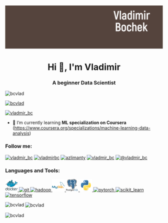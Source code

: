 ![Header](https://github.com/BcVlad/bcvlad/blob/main/assets/header.SvCyB.png)

<h1 align="center">Hi 👋, I'm Vladimir</h1>
<h3 align="center">A beginner Data Scientist</h3>

<p align="left"> <img src="https://komarev.com/ghpvc/?username=bcvlad&label=Profile%20views&color=0e75b6&style=flat" alt="bcvlad" /> </p>

<p align="left"> <a href="https://github.com/ryo-ma/github-profile-trophy"><img src="https://github-profile-trophy.vercel.app/?username=bcvlad" alt="bcvlad" /></a> </p>

<p align="left"> <a href="https://twitter.com/vladmir_bc" target="blank"><img src="https://img.shields.io/twitter/follow/vladmir_bc?logo=twitter&style=for-the-badge" alt="vladmir_bc" /></a> </p>

- 🌱 I’m currently learning **ML specialization on Coursera** (https://www.coursera.org/specializations/machine-learning-data-analysis)

<h3 align="left">Follow me:</h3>
<p align="left">
<a href="https://twitter.com/vladmir_bc" target="blank"><img align="center" src="https://cdn.jsdelivr.net/npm/simple-icons@3.0.1/icons/twitter.svg" alt="vladmir_bc" height="30" width="40" /></a>
<a href="https://linkedin.com/in/vladmirbc" target="blank"><img align="center" src="https://cdn.jsdelivr.net/npm/simple-icons@3.0.1/icons/linkedin.svg" alt="vladmirbc" height="30" width="40" /></a>
<a href="https://kaggle.com/azlimanty" target="blank"><img align="center" src="https://cdn.jsdelivr.net/npm/simple-icons@3.0.1/icons/kaggle.svg" alt="azlimanty" height="30" width="40" /></a>
<a href="https://instagram.com/vladmir_bc" target="blank"><img align="center" src="https://cdn.jsdelivr.net/npm/simple-icons@3.0.1/icons/instagram.svg" alt="vladmir_bc" height="30" width="40" /></a>
<a href="https://medium.com/@vladmir_bc" target="blank"><img align="center" src="https://cdn.jsdelivr.net/npm/simple-icons@3.0.1/icons/medium.svg" alt="@vladmir_bc" height="30" width="40" /></a>
</p>

<h3 align="left">Languages and Tools:</h3>
<p align="left"> <a href="https://www.docker.com/" target="_blank"> <img src="https://raw.githubusercontent.com/devicons/devicon/master/icons/docker/docker-original-wordmark.svg" alt="docker" width="40" height="40"/> </a> <a href="https://git-scm.com/" target="_blank"> <img src="https://www.vectorlogo.zone/logos/git-scm/git-scm-icon.svg" alt="git" width="40" height="40"/> </a> <a href="https://hadoop.apache.org/" target="_blank"> <img src="https://www.vectorlogo.zone/logos/apache_hadoop/apache_hadoop-icon.svg" alt="hadoop" width="40" height="40"/> </a> <a href="https://www.mysql.com/" target="_blank"> <img src="https://raw.githubusercontent.com/devicons/devicon/master/icons/mysql/mysql-original-wordmark.svg" alt="mysql" width="40" height="40"/> </a> <a href="https://www.postgresql.org" target="_blank"> <img src="https://raw.githubusercontent.com/devicons/devicon/master/icons/postgresql/postgresql-original-wordmark.svg" alt="postgresql" width="40" height="40"/> </a> <a href="https://www.python.org" target="_blank"> <img src="https://raw.githubusercontent.com/devicons/devicon/master/icons/python/python-original.svg" alt="python" width="40" height="40"/> </a> <a href="https://pytorch.org/" target="_blank"> <img src="https://www.vectorlogo.zone/logos/pytorch/pytorch-icon.svg" alt="pytorch" width="40" height="40"/> </a> <a href="https://scikit-learn.org/" target="_blank"> <img src="https://upload.wikimedia.org/wikipedia/commons/0/05/Scikit_learn_logo_small.svg" alt="scikit_learn" width="40" height="40"/> </a> <a href="https://www.tensorflow.org" target="_blank"> <img src="https://www.vectorlogo.zone/logos/tensorflow/tensorflow-icon.svg" alt="tensorflow" width="40" height="40"/> </a> </p>

<p><img align="left" src="https://github-readme-stats.vercel.app/api/top-langs?username=bcvlad&show_icons=true&locale=en&layout=compact" alt="bcvlad" /></p>

<p>&nbsp;<img align="center" src="https://github-readme-stats.vercel.app/api?username=bcvlad&show_icons=true&locale=en" alt="bcvlad" /></p>

<p><img align="center" src="https://github-readme-streak-stats.herokuapp.com/?user=bcvlad&" alt="bcvlad" /></p>
